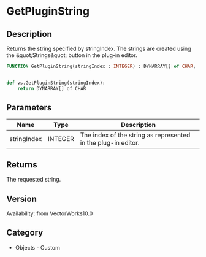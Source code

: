 # GetPluginString

## Description
Returns the string specified by stringIndex. The strings are created using the &amp;quot;Strings&amp;quot; button in the plug-in editor.

```pascal
FUNCTION GetPluginString(stringIndex : INTEGER) : DYNARRAY[] of CHAR;
```

```python

def vs.GetPluginString(stringIndex):
    return DYNARRAY[] of CHAR
```

## Parameters
|Name|Type|Description|
|---|---|---|
|stringIndex|INTEGER|The index of the string as represented in the plug-in editor.|

## Returns
The requested string.

## Version
Availability: from VectorWorks10.0
## Category
* Objects - Custom

